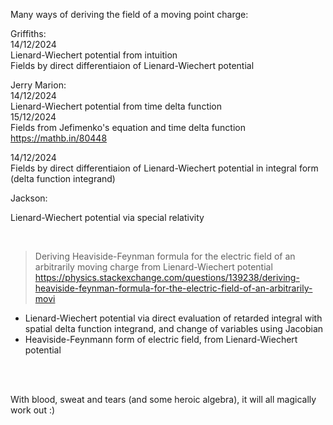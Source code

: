 Many ways of deriving the field of a moving point charge:

Griffiths:  
14/12/2024  
Lienard-Wiechert potential from intuition  
Fields by direct differentiaion of Lienard-Wiechert potential

Jerry Marion:  
14/12/2024  
Lienard-Wiechert potential from time delta function  
15/12/2024  
Fields from Jefimenko's equation and time delta function  
https://mathb.in/80448

14/12/2024  
Fields by direct differentiaion of Lienard-Wiechert potential in integral form (delta function integrand)

Jackson:  





Lienard-Wiechert potential via special relativity

<br>

> Deriving Heaviside-Feynman formula for the electric field of an arbitrarily moving charge from Lienard-Wiechert potential
https://physics.stackexchange.com/questions/139238/deriving-heaviside-feynman-formula-for-the-electric-field-of-an-arbitrarily-movi

- Lienard-Wiechert potential via direct evaluation of retarded integral with spatial delta function integrand, and change of variables using Jacobian
- Heaviside-Feynmann form of electric field, from Lienard-Wiechert potential
  
<br>
<br>
  
With blood, sweat and tears (and some heroic algebra), it will all magically work out :)
